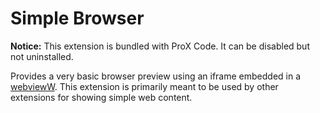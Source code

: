 # Simple Browser

**Notice:** This extension is bundled with ProX Code. It can be disabled but not uninstalled.

Provides a very basic browser preview using an iframe embedded in a [webviewW](). This extension is primarily meant to be used by other extensions for showing simple web content.

